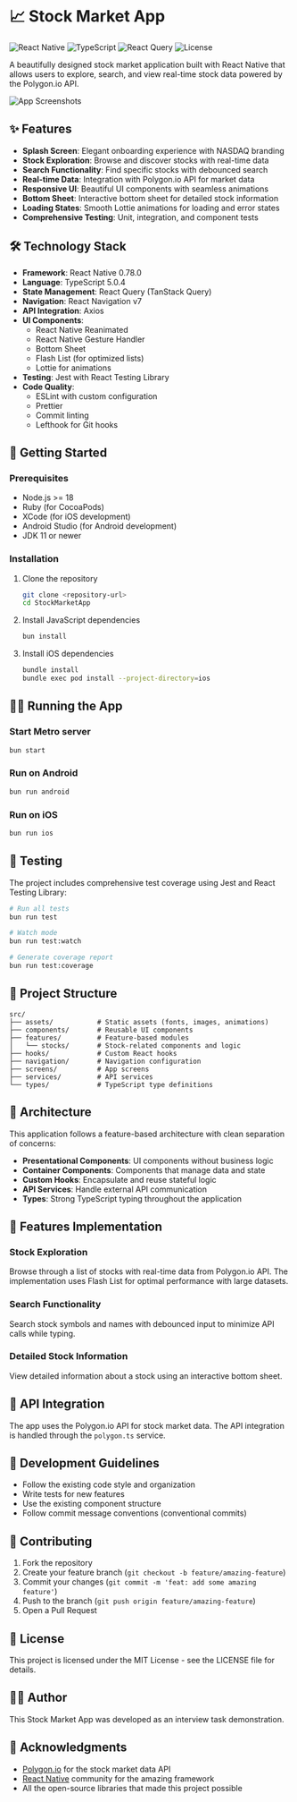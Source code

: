 # 📈 Stock Market App

![React Native](https://img.shields.io/badge/React_Native-0.78.0-blue)
![TypeScript](https://img.shields.io/badge/TypeScript-5.0.4-blue)
![React Query](https://img.shields.io/badge/React_Query-5.67.2-green)
![License](https://img.shields.io/badge/License-MIT-yellow)

A beautifully designed stock market application built with React Native that allows users to explore, search, and view real-time stock data powered by the Polygon.io API.

![App Screenshots](https://via.placeholder.com/800x400?text=Stock+Market+App+Screenshots)

## ✨ Features

- **Splash Screen**: Elegant onboarding experience with NASDAQ branding
- **Stock Exploration**: Browse and discover stocks with real-time data
- **Search Functionality**: Find specific stocks with debounced search
- **Real-time Data**: Integration with Polygon.io API for market data
- **Responsive UI**: Beautiful UI components with seamless animations
- **Bottom Sheet**: Interactive bottom sheet for detailed stock information
- **Loading States**: Smooth Lottie animations for loading and error states
- **Comprehensive Testing**: Unit, integration, and component tests

## 🛠️ Technology Stack

- **Framework**: React Native 0.78.0
- **Language**: TypeScript 5.0.4
- **State Management**: React Query (TanStack Query)
- **Navigation**: React Navigation v7
- **API Integration**: Axios
- **UI Components**:
  - React Native Reanimated
  - React Native Gesture Handler
  - Bottom Sheet
  - Flash List (for optimized lists)
  - Lottie for animations
- **Testing**: Jest with React Testing Library
- **Code Quality**:
  - ESLint with custom configuration
  - Prettier
  - Commit linting
  - Lefthook for Git hooks

## 🚀 Getting Started

### Prerequisites

- Node.js >= 18
- Ruby (for CocoaPods)
- XCode (for iOS development)
- Android Studio (for Android development)
- JDK 11 or newer

### Installation

1. Clone the repository

   ```bash
   git clone <repository-url>
   cd StockMarketApp
   ```

2. Install JavaScript dependencies

   ```bash
   bun install
   ```

3. Install iOS dependencies
   ```bash
   bundle install
   bundle exec pod install --project-directory=ios
   ```

## 🏃‍♂️ Running the App

### Start Metro server

```bash
bun start
```

### Run on Android

```bash
bun run android
```

### Run on iOS

```bash
bun run ios
```

## 🧪 Testing

The project includes comprehensive test coverage using Jest and React Testing Library:

```bash
# Run all tests
bun run test

# Watch mode
bun run test:watch

# Generate coverage report
bun run test:coverage
```

## 📁 Project Structure

```
src/
├── assets/           # Static assets (fonts, images, animations)
├── components/       # Reusable UI components
├── features/         # Feature-based modules
│   └── stocks/       # Stock-related components and logic
├── hooks/            # Custom React hooks
├── navigation/       # Navigation configuration
├── screens/          # App screens
├── services/         # API services
└── types/            # TypeScript type definitions
```

## 🧩 Architecture

This application follows a feature-based architecture with clean separation of concerns:

- **Presentational Components**: UI components without business logic
- **Container Components**: Components that manage data and state
- **Custom Hooks**: Encapsulate and reuse stateful logic
- **API Services**: Handle external API communication
- **Types**: Strong TypeScript typing throughout the application

## 📱 Features Implementation

### Stock Exploration

Browse through a list of stocks with real-time data from Polygon.io API. The implementation uses Flash List for optimal performance with large datasets.

### Search Functionality

Search stock symbols and names with debounced input to minimize API calls while typing.

### Detailed Stock Information

View detailed information about a stock using an interactive bottom sheet.

## 🔗 API Integration

The app uses the Polygon.io API for stock market data. The API integration is handled through the `polygon.ts` service.

## 📘 Development Guidelines

- Follow the existing code style and organization
- Write tests for new features
- Use the existing component structure
- Follow commit message conventions (conventional commits)

## 🤝 Contributing

1. Fork the repository
2. Create your feature branch (`git checkout -b feature/amazing-feature`)
3. Commit your changes (`git commit -m 'feat: add some amazing feature'`)
4. Push to the branch (`git push origin feature/amazing-feature`)
5. Open a Pull Request

## 📄 License

This project is licensed under the MIT License - see the LICENSE file for details.

## 👨‍💻 Author

This Stock Market App was developed as an interview task demonstration.

## 🙏 Acknowledgments

- [Polygon.io](https://polygon.io/) for the stock market data API
- [React Native](https://reactnative.dev/) community for the amazing framework
- All the open-source libraries that made this project possible
